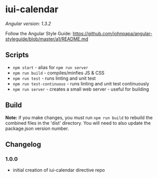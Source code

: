 # iui-calendar

*Angular version: 1.3.2*

Follow the Angular Style Guide:
https://github.com/johnpapa/angular-styleguide/blob/master/a1/README.md

## Scripts
- `npm start` - alias for `npm run server`
- `npm run build` - compiles/minfies JS & CSS
- `npm run test` - runs linting and unit test
- `npm run test-continuous` - runs linting and unit test continuously
- `npm run server` - creates a small web server - useful for building

## Build
**Note:** if you make changes, you must run `npm run build` to rebuild the combined files in the 'dist' directory. You will need to also update the package.json version number.

## Changelog

### 1.0.0
- initial creation of iui-calendar directive repo
